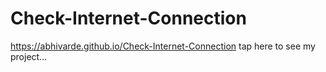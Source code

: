 # Check-Internet-Connection

https://abhivarde.github.io/Check-Internet-Connection tap here to see my project...
